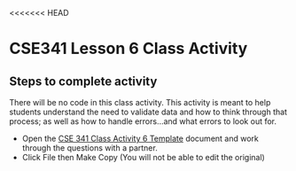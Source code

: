 <<<<<<< HEAD
# CSE341 Lesson 6 Class Activity

## Steps to complete activity

There will be no code in this class activity. This activity is meant to help students understand the need to validate data and how to think through that process; as well as how to handle errors...and what errors to look out for.

- Open the [CSE 341 Class Activity 6 Template](https://docs.google.com/document/d/1iTkRr0A0Xk7Rt8mcevopuinQVUlH0j9EvQbFT0Dmj1M/edit?usp=sharing) document and work through the questions with a partner.
- Click File then Make Copy (You will not be able to edit the original)
